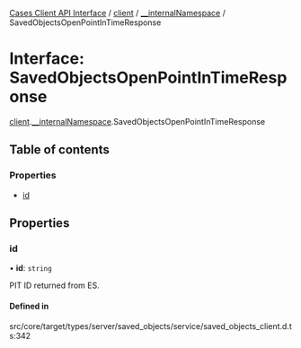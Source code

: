 [Cases Client API Interface](../README.md) / [client](../modules/client.md) / [\_\_internalNamespace](../modules/client.__internalNamespace.md) / SavedObjectsOpenPointInTimeResponse

# Interface: SavedObjectsOpenPointInTimeResponse

[client](../modules/client.md).[__internalNamespace](../modules/client.__internalNamespace.md).SavedObjectsOpenPointInTimeResponse

## Table of contents

### Properties

- [id](client.__internalNamespace.SavedObjectsOpenPointInTimeResponse.md#id)

## Properties

### id

• **id**: `string`

PIT ID returned from ES.

#### Defined in

src/core/target/types/server/saved_objects/service/saved_objects_client.d.ts:342
